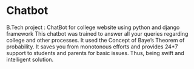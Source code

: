 # Chatbot
B.Tech project : ChatBot for college website using python and django framework
This chatbot was trained to answer all your queries regarding college
and other processes. It used the Concept of Baye’s Theorem of probability. 
It saves you from monotonous efforts and provides 24*7 support to students and parents for basic issues.
Thus, being swift and intelligent solution.
